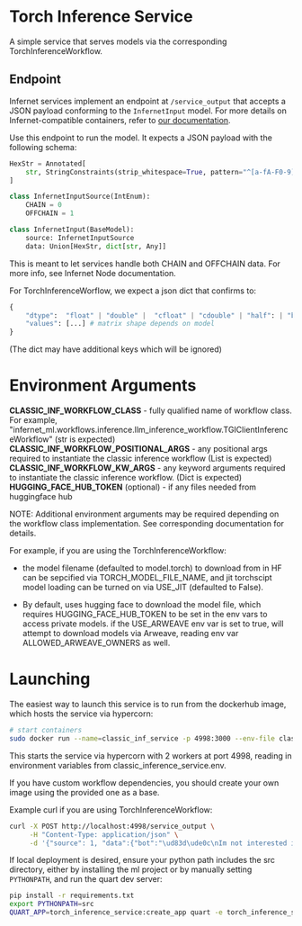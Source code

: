 # Torch Inference Service

A simple service that serves models via the corresponding TorchInferenceWorkflow.


## Endpoint

Infernet services implement an endpoint at `/service_output` that accepts a JSON payload conforming to the `InfernetInput` model. For more details on Infernet-compatible containers, refer to [our documentation](https://docs.ritual.net/infernet/node/containers).

Use this endpoint to run the model. It expects a JSON payload with the following schema:

```python
HexStr = Annotated[
    str, StringConstraints(strip_whitespace=True, pattern="^[a-fA-F0-9]+$")
]

class InfernetInputSource(IntEnum):
    CHAIN = 0
    OFFCHAIN = 1

class InfernetInput(BaseModel):
    source: InfernetInputSource
    data: Union[HexStr, dict[str, Any]]
```
This is meant to let services handle both CHAIN and OFFCHAIN data. For more info, see Infernet Node documentation.

For TorchInferenceWorflow, we expect a json dict that confirms to:

```python
{
    "dtype":  "float" | "double" |  "cfloat" | "cdouble" | "half": | "bfloat16" |  "uint8" | "int8" | "short" | "int" | "long" | "bool",
    "values": [...] # matrix shape depends on model
}
```
(The dict may have additional keys which will be ignored)

# Environment Arguments

**CLASSIC_INF_WORKFLOW_CLASS** - fully qualified name of workflow class. For example, "infernet_ml.workflows.inference.llm_inference_workflow.TGIClientInferenceWorkflow" (str is expected)
**CLASSIC_INF_WORKFLOW_POSITIONAL_ARGS** - any positional args required to instantiate the classic inference workflow (List is expected)
**CLASSIC_INF_WORKFLOW_KW_ARGS** - any keyword arguments required to instantiate the classic inference workflow. (Dict is expected)
**HUGGING_FACE_HUB_TOKEN** (optional) - if any files needed from huggingface hub

NOTE: Additional environment arguments may be required depending on the workflow class implementation. See corresponding documentation for details.

For example, if you are using the TorchInferenceWorkflow:

- the model filename (defaulted to model.torch) to download from in HF can be sepcified via TORCH_MODEL_FILE_NAME, and jit torchscipt  model loading can be turned on via USE_JIT (defaulted to False).

- By default, uses hugging face to download the model file, which requires HUGGING_FACE_HUB_TOKEN to be set in the env vars to access private models. if the USE_ARWEAVE env var is set to true, will attempt to download models via Arweave, reading env var ALLOWED_ARWEAVE_OWNERS as well.


# Launching

The easiest way to launch this service is to run from the dockerhub image, which hosts the service via hypercorn:

```bash
# start containers
sudo docker run --name=classic_inf_service -p 4998:3000 --env-file classic_inference_service.env "ritualnetwork/infernet-classic-inference:0.0.4" --bind=0.0.0.0:3000 --workers=2
```

This starts the service via hypercorn with 2 workers at port 4998, reading in environment variables from classic_inference_service.env.

If you have custom workflow dependencies, you should create your own image using the provided one as a base.

Example curl if you are using TorchInferenceWorkflow:
```bash
curl -X POST http://localhost:4998/service_output \
     -H "Content-Type: application/json" \
     -d '{"source": 1, "data":{"bot":"\ud83d\ude0c\nIm not interested in buying your shares, but Im excited","dtype":"double","values":[[0.40234944224357605,0.1991768330335617,0.3301149904727936,0.16184736788272858,0.7940273880958557,0.2978357970714569,0.4644451439380646,-0.07875507324934006,-0.5264527797698975,-0.0305143054574728,0.19991940259933472,-0.18741925060749054,-0.36449891328811646,0.22513322532176971,-2.347233772277832,-0.334255188703537,-0.13411228358745575,0.49123191833496094,0.014900433830916882,0.24287664890289307,0.3498936891555786,-0.5323450565338135,-0.4285130798816681,-0.06870583444833755,0.2772831618785858,0.5927870273590088,0.28189918398857117,-3.705282211303711,-0.06679823994636536,0.13001947104930878,0.05250409618020058,0.3225162625312805,0.2387755662202835,-0.4814269542694092,-0.5147349834442139,0.9515089392662048,-0.2831220328807831,-0.3751475214958191,-0.21504633128643036,-0.37807127833366394,-0.6022977828979492,-1.7188574075698853,0.15128083527088165,-0.5734276175498962,0.8299591541290283,-0.34354695677757263,-0.6261964440345764,0.07565336674451828,-0.08066360652446747,-0.15466998517513275,-0.7615634202957153,-0.04209704324603081,0.8875067830085754,0.5063599944114685,-0.599464476108551,-0.33804187178611755,-0.4338133931159973,-1.8838119506835938,0.06673427671194077,0.5949566960334778,-0.8291200995445251,-0.2526260018348694,-0.48558521270751953,0.2823924422264099,0.24268318712711334,-0.05079847201704979,-5.335397720336914,0.2539847195148468,0.00097266974626109]]}}'

```

If local deployment is desired, ensure your python path includes the src directory, either by installing the ml project or by manually setting `PYTHONPATH`, and run the quart dev server:

```bash
pip install -r requirements.txt
export PYTHONPATH=src
QUART_APP=torch_inference_service:create_app quart -e torch_inference_service.env run --reload
```
